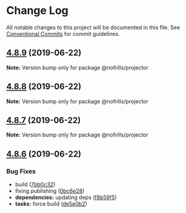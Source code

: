 # Change Log

All notable changes to this project will be documented in this file.
See [Conventional Commits](https://conventionalcommits.org) for commit guidelines.

## [4.8.9](https://github.com/nativecode-dev/nofrills/compare/@nofrills/projector@4.8.8...@nofrills/projector@4.8.9) (2019-06-22)

**Note:** Version bump only for package @nofrills/projector





## [4.8.8](https://github.com/nativecode-dev/nofrills/compare/@nofrills/projector@4.8.7...@nofrills/projector@4.8.8) (2019-06-22)

**Note:** Version bump only for package @nofrills/projector





## [4.8.7](https://github.com/nativecode-dev/nofrills/compare/@nofrills/projector@4.8.6...@nofrills/projector@4.8.7) (2019-06-22)

**Note:** Version bump only for package @nofrills/projector





## [4.8.6](https://github.com/nativecode-dev/nofrills/compare/@nofrills/projector@4.8.5...@nofrills/projector@4.8.6) (2019-06-22)


### Bug Fixes

* build ([7bb0c32](https://github.com/nativecode-dev/nofrills/commit/7bb0c32))
* fixing publishing ([0bc6e28](https://github.com/nativecode-dev/nofrills/commit/0bc6e28))
* **dependencies:** updating deps ([f8b59f5](https://github.com/nativecode-dev/nofrills/commit/f8b59f5))
* **tasks:** force build ([de5e0b2](https://github.com/nativecode-dev/nofrills/commit/de5e0b2))
